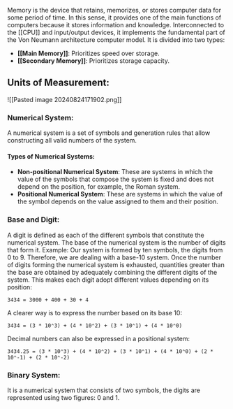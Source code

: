 Memory is the device that retains, memorizes, or stores computer data for some period of time. In this sense, it provides one of the main functions of computers because it stores information and knowledge. Interconnected to the [[CPU]] and input/output devices, it implements the fundamental part of the Von Neumann architecture computer model. It is divided into two types:
- **[[Main Memory]]**: Prioritizes speed over storage.
- **[[Secondary Memory]]**: Prioritizes storage capacity.
## Units of Measurement:
![[Pasted image 20240824171902.png]]
### Numerical System:
A numerical system is a set of symbols and generation rules that allow constructing all valid numbers of the system.
#### Types of Numerical Systems:
- **Non-positional Numerical System**: These are systems in which the value of the symbols that compose the system is fixed and does not depend on the position, for example, the Roman system.
- **Positional Numerical System**: These are systems in which the value of the symbol depends on the value assigned to them and their position.
### Base and Digit:
A digit is defined as each of the different symbols that constitute the numerical system. The base of the numerical system is the number of digits that form it. Example: Our system is formed by ten symbols, the digits from 0 to 9. Therefore, we are dealing with a base-10 system. Once the number of digits forming the numerical system is exhausted, quantities greater than the base are obtained by adequately combining the different digits of the system. This makes each digit adopt different values depending on its position:
```
3434 = 3000 + 400 + 30 + 4
```
A clearer way is to express the number based on its base 10:
```
3434 = (3 * 10⌃3) + (4 * 10⌃2) + (3 * 10⌃1) + (4 * 10⌃0)
```
Decimal numbers can also be expressed in a positional system:
```
3434.25 = (3 * 10⌃3) + (4 * 10⌃2) + (3 * 10⌃1) + (4 * 10⌃0) + (2 * 10⌃-1) + (2 * 10⌃-2)
```
### Binary System:
It is a numerical system that consists of two symbols, the digits are represented using two figures: 0 and 1.